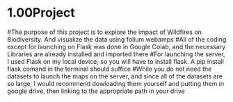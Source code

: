 # 1.00Project
#The purpose of this project is to explore the impact of Wildfires on Biodiversity. And visualize the data using folium webamps
#All of the coding except for launching on Flask was done in Google Colab, and the necessary Libraries are already installed and imported there 
#For launching the server, I used Flask on my local device, so you will have to install flask. A pip install flask comand in the terminal should suffice
#While you do not need the datasets to launch the maps on the server, and since all of the datasets are so large, I would recommend dowloading them yourself and putting them in google drive, then linking to the appropriate path in your drive
